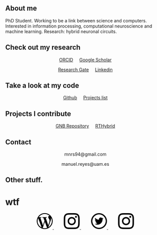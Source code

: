 ## About me

PhD Student. Working to be a link between science and computers. Interested in information processing, computational neuroscience and machine learning. Research: hybrid neuronal circuits.

## Check out my research

<p style="text-align: center">
<a  target="_blank" rel="noopener noreferrer" href="https://orcid.org/0000-0003-2909-4664" class="button">ORCID</a>&nbsp;&nbsp;&nbsp;&nbsp;
<a  target="_blank" rel="noopener noreferrer" href="https://scholar.google.es/citations?user=JlKzj1cAAAAJ" class="button">Google Scholar</a>
</p>

<p style="text-align: center">
<a  target="_blank" rel="noopener noreferrer" href="https://www.researchgate.net/profile/Manuel_Reyes-Sanchez" class="button">Research Gate</a>&nbsp;&nbsp;&nbsp;&nbsp;
<a  target="_blank" rel="noopener noreferrer" href="https://linkedin.com/in/manuelrs/" class="button">Linkedin</a>
</p>

## Take a look at my code

<p style="text-align: center">
<a  target="_blank" rel="noopener noreferrer" href="https://github.com/manurs" class="button">Github</a>&nbsp;&nbsp;&nbsp;&nbsp;
<a  target="_blank" rel="noopener noreferrer" href="https://manurs.github.io/code/" class="button">Projects list</a>
</p>

## Projects I contribute

<p style="text-align: center">
<a  target="_blank" rel="noopener noreferrer" href="https://github.com/GNB-UAM" class="button">GNB Repository</a>&nbsp;&nbsp;&nbsp;&nbsp;
<a  target="_blank" rel="noopener noreferrer" href="https://github.com/GNB-UAM/RTHybrid" class="button">RTHybrid</a>
</p>

## Contact

<p style="text-align: center"> mnrs94@gmail.com</p>

<p style="text-align: center"> manuel.reyes@uam.es</p>

## Other stuff.

# wtf

<p style="text-align: center">
<a target="_blank" rel="noopener noreferrer" href="https://disquisicionesnocturnas.wordpress.com/"> <img src="/resources/wp.png" width="50" height="50"> </a>&nbsp;&nbsp;&nbsp;&nbsp;&nbsp;&nbsp;&nbsp;
<a target="_blank" rel="noopener noreferrer" href="https://instagram.com/manuscritor/"> <img src="/resources/ig.png" width="50" height="50"> </a>&nbsp;&nbsp;&nbsp;&nbsp;&nbsp;&nbsp;&nbsp;
<a target="_blank" rel="noopener noreferrer" href="https://twitter.com/manuscritor/"> <img src="/resources/tw.png" width="50" height="50"> </a>&nbsp;&nbsp;&nbsp;&nbsp;&nbsp;&nbsp;&nbsp;
<a target="_blank" rel="noopener noreferrer" href="https://instagram.com/supazum/"> <img src="/resources/ig.png" width="50" height="50"> </a>
</p>